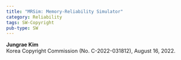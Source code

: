 ```yaml
---
title: "MRSim: Memory-Reliability Simulator"
category: Reliability
tags: SW-Copyright
pub-type: SW
---
```


**Jungrae Kim**<br>
Korea Copyright Commission (No. C-2022-031812), August 16, 2022.
